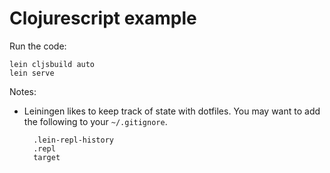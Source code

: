 Clojurescript example
=====================

Run the code:

    lein cljsbuild auto
    lein serve

Notes:

- Leiningen likes to keep track of state with dotfiles.
  You may want to add the following to your `~/.gitignore`.

        .lein-repl-history
        .repl
        target
